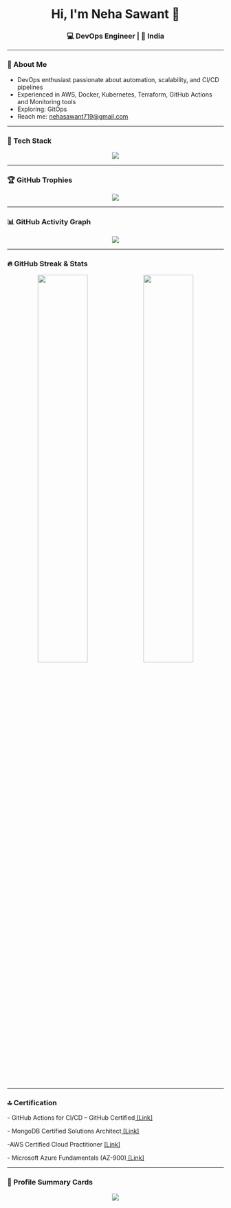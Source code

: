 
<h1 align="center">Hi, I'm Neha Sawant 👋</h1>
<h3 align="center">💻 DevOps Engineer | 📍 India</h3>


---

### 🧠 About Me

- DevOps enthusiast passionate about automation, scalability, and CI/CD pipelines
- Experienced in AWS, Docker, Kubernetes, Terraform, GitHub Actions and Monitoring tools
- Exploring: GitOps
- Reach me: nehasawant719@gmail.com 

---

### 🧰 Tech Stack

<p align="center">
  <a href="https://skillicons.dev">
    <img src="https://skillicons.dev/icons?i=kubernetes,docker,github,git,jenkins,linux,grafana,prometheus,vscode,mongodb,js" />
  </a>
</p>

---

### 🏆 GitHub Trophies

<p align="center">
  <img src="https://github-profile-trophy.vercel.app/?username=neha-sawant7&theme=radical&no-frame=true&margin-w=10" />
</p>

---

### 📊 GitHub Activity Graph

<p align="center">
  <img src="https://github-readme-activity-graph.vercel.app/graph?username=neha-sawant7&theme=react-dark&hide_border=true" />
</p>

---

### 🔥 GitHub Streak & Stats

<p align="center">
  <img src="https://github-readme-streak-stats.herokuapp.com/?user=neha-sawant7&theme=github-dark-blue&hide_border=true" width="48%" />
  <img src="https://github-readme-stats.vercel.app/api?username=neha-sawant7&show_icons=true&theme=radical&hide_border=true" width="48%" />
</p>

---

### 🔝 Certification
<p align="justify">
  - GitHub Actions for CI/CD – GitHub Certified<a href="https://www.credly.com/badges/40838151-c2fa-4ab0-96b8-3ed4b1ae9c84/public_url" target="_blank"> [Link]</a>  
</p>
<p align="justify">
  - MongoDB Certified Solutions Architect<a href="https://www.credly.com/badges/530ad91b-525b-42a8-945a-2cf2e64fc6ec/public_url" target="_blank"> [Link]</a>  
</p>
<p align="justify">
  -AWS Certified Cloud Practitioner <a href="https://www.credly.com/badges/12e8af39-820c-4de9-8f7a-5ad993e21d7b/public_url" target="_blank"> [Link]</a>  
</p>
<p align="justify">
  - Microsoft Azure Fundamentals (AZ-900)<a href="https://learn.microsoft.com/en-us/users/nehasawant-1028/credentials/69e6d390d11122dc?ref=https%3A%2F%2Fwww.overleaf.com%2F" target="_blank"> [Link]</a>  
</p>

---

### 🧾 Profile Summary Cards

<p align="center">
  <img src="https://github-profile-summary-cards.vercel.app/api/cards/profile-details?username=neha-sawant7&theme=radical" />
</p>

